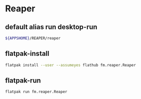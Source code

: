 # Reaper

## default alias run desktop-run
```sh background
${APPSHOME}/REAPER/reaper
```

## flatpak-install
```sh
flatpak install --user --assumeyes flathub fm.reaper.Reaper
```

## flatpak-run
```sh background
flatpak run fm.reaper.Reaper
```
